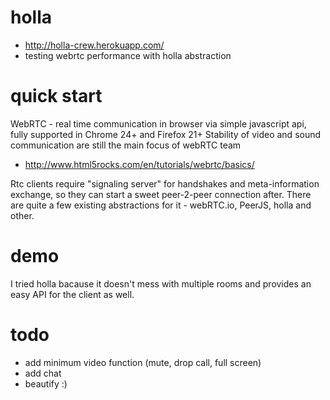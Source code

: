 holla
=====

- http://holla-crew.herokuapp.com/
- testing webrtc performance with holla abstraction

quick start
===========

WebRTC - real time communication in browser via simple javascript api, fully supported in Chrome 24+ and Firefox 21+
Stability of video and sound communication are still the main focus of webRTC team
- http://www.html5rocks.com/en/tutorials/webrtc/basics/ 

Rtc clients require "signaling server" for handshakes and meta-information exchange, so they can start a sweet peer-2-peer connection after. There are quite a few existing abstractions for it - webRTC.io, PeerJS, holla and other. 

demo
==== 
I tried holla bacause it doesn't mess with multiple rooms and provides an easy API for the client as well.

todo
====
- add minimum video function (mute, drop call, full screen)
- add chat
- beautify :)
